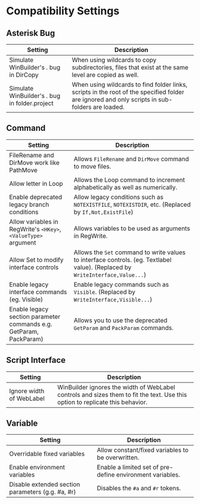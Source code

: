 # Compatibility Settings

## Asterisk Bug

| Setting | Description |
| --- | --- |
| Simulate WinBuilder's *.* bug in DirCopy | When using wildcards to copy subdirectories, files that exist at the same level are copied as well. |
| Simulate WinBuilder's *.* bug in folder.project | When using wildcards to find folder links, scripts in the root of the specified folder are ignored and only scripts in sub-folders are loaded. |

## Command

| Setting | Description |
| --- | --- |
| FileRename and DirMove work like PathMove | Allows `FileRename` and `DirMove` command to move files. |
| Allow letter in Loop | Allows the Loop command to increment alphabetically as well as numerically.|
| Enable deprecated legacy branch conditions | Allow legacy conditions such as `NOTEXISTFILE`, `NOTEXISTDIR`, etc. (Replaced by `If,Not,ExistFile`)|
| Allow variables in RegWrite's `<HKey>`, `<ValueType>` argument | Allows variables to be used as arguments in RegWrite. |
| Allow Set to modify interface controls | Allows the `Set` command to write values to interface controls. (eg. Textlabel value). (Replaced by `WriteInterface,Value...`) |
| Enable legacy interface commands (eg. Visible) | Enable legacy commands such as `Visible`. (Replaced by `WriteInterface,Visible...`)|
| Enable legacy section parameter commands e.g. GetParam, PackParam) | Allows you to use the deprecated `GetParam` and `PackParam` commands. |

## Script Interface

| Setting | Description |
| --- | --- |
| Ignore width of WebLabel | WinBuilder ignores the width of WebLabel controls and sizes them to fit the text. Use this option to replicate this behavior. |

## Variable

| Setting | Description |
| --- | --- |
| Overridable fixed variables | Allow constant/fixed variables to be overwritten. |
| Enable environment variables | Enable a limited set of pre-define environment variables. |
| Disable extended section parameters (g.g. #a, #r) | Disables the `#a` and `#r` tokens. |